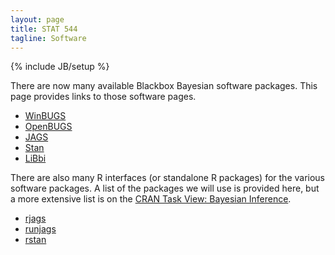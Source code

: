 ```yaml
---
layout: page
title: STAT 544
tagline: Software
---
```

{% include JB/setup %}

There are now many available Blackbox Bayesian software packages. 
This page provides links to those software pages.

- [WinBUGS](http://www.mrc-bsu.cam.ac.uk/software/bugs/the-bugs-project-winbugs/)
- [OpenBUGS](http://www.openbugs.net/w/FrontPage)
- [JAGS](http://mcmc-jags.sourceforge.net/)
- [Stan](http://mc-stan.org/)
- [LiBbi](http://libbi.org/)

There are also many R interfaces (or standalone R packages) for the various software packages. A list of the packages we will use is provided here, but a more extensive list is on the [CRAN Task View: Bayesian Inference](https://cran.r-project.org/web/views/Bayesian.html). 

- [rjags](https://cran.r-project.org/web/packages/rjags/index.html)
- [runjags](https://cran.r-project.org/web/packages/runjags/index.html)
- [rstan](http://mc-stan.org/interfaces/rstan.html)

